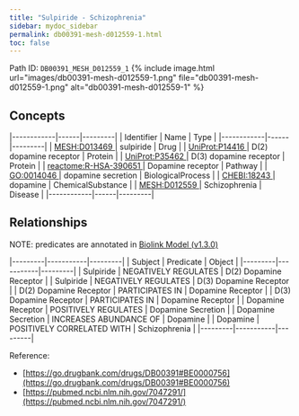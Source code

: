 ```yaml
---
title: "Sulpiride - Schizophrenia"
sidebar: mydoc_sidebar
permalink: db00391-mesh-d012559-1.html
toc: false 
---
```



Path ID: `DB00391_MESH_D012559_1`
{% include image.html url="images/db00391-mesh-d012559-1.png" file="db00391-mesh-d012559-1.png" alt="db00391-mesh-d012559-1" %}

## Concepts

|------------|------|---------|
| Identifier | Name | Type    |
|------------|------|---------|
| <a href="https://identifiers.org/MESH:D013469">MESH:D013469 </a> | sulpiride | Drug |
| <a href="https://identifiers.org/UniProt:P14416">UniProt:P14416 </a> | D(2) dopamine receptor | Protein |
| <a href="https://identifiers.org/UniProt:P35462">UniProt:P35462 </a> | D(3) dopamine receptor | Protein |
| <a href="https://identifiers.org/reactome:R-HSA-390651">reactome:R-HSA-390651 </a> | Dopamine receptor | Pathway |
| <a href="https://identifiers.org/GO:0014046">GO:0014046 </a> | dopamine secretion | BiologicalProcess |
| <a href="https://identifiers.org/CHEBI:18243">CHEBI:18243 </a> | dopamine | ChemicalSubstance |
| <a href="https://identifiers.org/MESH:D012559">MESH:D012559 </a> | Schizophrenia | Disease |
|------------|------|---------|

## Relationships


NOTE: predicates are annotated in <a href="https://github.com/biolink/biolink-model/releases/tag/v1.3.0">Biolink Model (v1.3.0)</a>

|---------|-----------|---------|
| Subject | Predicate | Object  |
|---------|-----------|---------|
| Sulpiride | NEGATIVELY REGULATES | D(2) Dopamine Receptor |
| Sulpiride | NEGATIVELY REGULATES | D(3) Dopamine Receptor |
| D(2) Dopamine Receptor | PARTICIPATES IN | Dopamine Receptor |
| D(3) Dopamine Receptor | PARTICIPATES IN | Dopamine Receptor |
| Dopamine Receptor | POSITIVELY REGULATES | Dopamine Secretion |
| Dopamine Secretion | INCREASES ABUNDANCE OF | Dopamine |
| Dopamine | POSITIVELY CORRELATED WITH | Schizophrenia |
|---------|-----------|---------|

Reference: 
  - [https://go.drugbank.com/drugs/DB00391#BE0000756](https://go.drugbank.com/drugs/DB00391#BE0000756)
  - [https://pubmed.ncbi.nlm.nih.gov/7047291/](https://pubmed.ncbi.nlm.nih.gov/7047291/)
